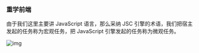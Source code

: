 ### 重学前端

由于我们这里主要讲 JavaScript 语言，那么采纳 JSC 引擎的术语，我们把宿主发起的任务称为宏观任务，把 JavaScript 引擎发起的任务称为微观任务。

![img](file:///C:\Users\fzm\AppData\Roaming\Tencent\Users\1049388951\TIM\WinTemp\RichOle\AN8(J3N$)W@8I8B0FJIQ{RV.png)
